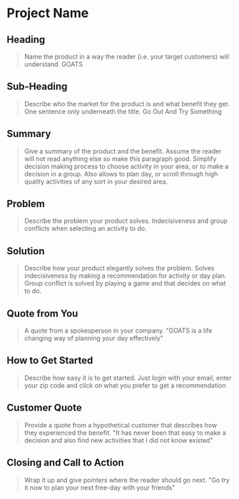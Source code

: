 # Project Name #

<!-- 
> This material was originally posted [here](http://www.quora.com/What-is-Amazons-approach-to-product-development-and-product-management). It is reproduced here for posterities sake.

There is an approach called "working backwards" that is widely used at Amazon. They work backwards from the customer, rather than starting with an idea for a product and trying to bolt customers onto it. While working backwards can be applied to any specific product decision, using this approach is especially important when developing new products or features.

For new initiatives a product manager typically starts by writing an internal press release announcing the finished product. The target audience for the press release is the new/updated product's customers, which can be retail customers or internal users of a tool or technology. Internal press releases are centered around the customer problem, how current solutions (internal or external) fail, and how the new product will blow away existing solutions.

If the benefits listed don't sound very interesting or exciting to customers, then perhaps they're not (and shouldn't be built). Instead, the product manager should keep iterating on the press release until they've come up with benefits that actually sound like benefits. Iterating on a press release is a lot less expensive than iterating on the product itself (and quicker!).

If the press release is more than a page and a half, it is probably too long. Keep it simple. 3-4 sentences for most paragraphs. Cut out the fat. Don't make it into a spec. You can accompany the press release with a FAQ that answers all of the other business or execution questions so the press release can stay focused on what the customer gets. My rule of thumb is that if the press release is hard to write, then the product is probably going to suck. Keep working at it until the outline for each paragraph flows. 

Oh, and I also like to write press-releases in what I call "Oprah-speak" for mainstream consumer products. Imagine you're sitting on Oprah's couch and have just explained the product to her, and then you listen as she explains it to her audience. That's "Oprah-speak", not "Geek-speak".

Once the project moves into development, the press release can be used as a touchstone; a guiding light. The product team can ask themselves, "Are we building what is in the press release?" If they find they're spending time building things that aren't in the press release (overbuilding), they need to ask themselves why. This keeps product development focused on achieving the customer benefits and not building extraneous stuff that takes longer to build, takes resources to maintain, and doesn't provide real customer benefit (at least not enough to warrant inclusion in the press release).
 -->
 
## Heading ##
  > Name the product in a way the reader (i.e. your target customers) will understand.
  > GOATS

## Sub-Heading ##
  > Describe who the market for the product is and what benefit they get. One sentence only underneath the title.
  > Go Out And Try Something

## Summary ##
  > Give a summary of the product and the benefit. Assume the reader will not read anything else so make this paragraph good.
  > Simplify decision making process to choose activity in your area, or to make a decision in a group. Also allows to plan day, or scroll through high quality activities of any sort in your desired area.

## Problem ##
  > Describe the problem your product solves.
  > Indecisiveness and group conflicts when selecting an activity to do.

## Solution ##
  > Describe how your product elegantly solves the problem.
  > Solves indecisiveness by making a recommendation for activity or day plan. Group conflict is solved by playing a game and that decides on what to do.

## Quote from You ##
  > A quote from a spokesperson in your company.
  > "GOATS is a life changing way of planning your day effectively"

## How to Get Started ##
  > Describe how easy it is to get started.
  > Just login with your email, enter your zip code and click on what you prefer to get a recommendation

## Customer Quote ##
  > Provide a quote from a hypothetical customer that describes how they experienced the benefit.
  > "It has never been that easy to make a decision and also find new activities that I did not know existed"

## Closing and Call to Action ##
  > Wrap it up and give pointers where the reader should go next.
  > "Go try it now to plan your next free-day with your friends"